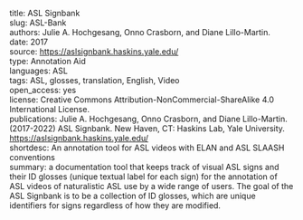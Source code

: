 title: ASL Signbank  
slug: ASL-Bank  
authors: Julie A. Hochgesang, Onno Crasborn, and Diane Lillo-Martin.  
date: 2017  
source: https://aslsignbank.haskins.yale.edu/  
type: Annotation Aid    
languages: ASL    
tags: ASL, glosses, translation, English, Video  
open_access: yes  
license: Creative Commons Attribution-NonCommercial-ShareAlike 4.0 International License.  
publications: Julie A. Hochgesang, Onno Crasborn, and Diane Lillo-Martin. (2017-2022) ASL Signbank. New Haven, CT: Haskins Lab, Yale University. https://aslsignbank.haskins.yale.edu/  
shortdesc: An annotation tool for ASL videos with ELAN and ASL SLAASH conventions  
summary: a documentation tool that keeps track of visual ASL signs and their ID glosses (unique textual label for each sign) for the annotation of ASL videos of naturalistic ASL use by a wide range of users. The goal of the ASL Signbank is to be a collection of ID glosses, which are unique identifiers for signs regardless of how they are modified.   
